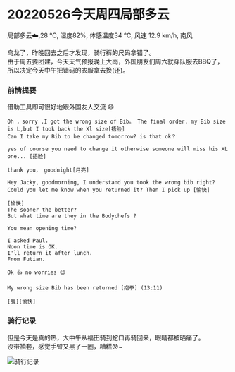 # 20220526今天周四局部多云

局部多云:cloud:,28 ℃, 湿度82%, 体感温度34 ℃, 风速 12.9 km/h, 南风

乌龙了，昨晚回去之后才发现，骑行裤的尺码拿错了。  
由于周五要团建，今天天气预报晚上大雨，外国朋友们周六就穿队服去BBQ了，  
所以决定今天中午把错码的衣服拿去换(还)。


### 前情提要 

借助工具即可很好地跟外国友人交流 😄

```
Oh ，sorry .I got the wrong size of Bib。 The final order. my Bib size is L,but I took back the Xl size[捂脸]
Can I take my Bib to be changed tomorrow? is that ok？

yes of course you need to change it otherwise someone will miss his XL one... [捂脸]

thank you， goodnight[月亮]
```

```
Hey Jacky, goodmorning, I understand you took the wrong bib right? 
Could you let me know when you returned it? Then I pick up [愉快]

[愉快]
The sooner the better?
But what time are they in the Bodychefs ?

You mean opening time?

I asked Paul.
Noon time is OK.
I'll return it after lunch.
From Futian.

Ok 👍 no worries 😉 

My wrong size Bib has been returned [抱拳] (13:11)

[强][愉快]
```

### **骑行记录**

但是今天是真的热，大中午从福田骑到蛇口再骑回来，眼睛都被晒痛了。  
没带袖套，感觉手臂又黑了一圈，糟糕😰~

![骑行记录](/20220526/20220526-strava.png ':size=300')
